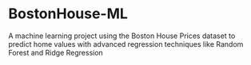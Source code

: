 # BostonHouse-ML
A machine learning project using the Boston House Prices dataset to predict home values with advanced regression techniques like Random Forest and Ridge Regression
